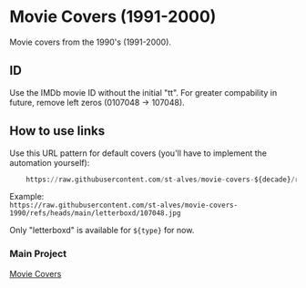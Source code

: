 # Movie Covers (1991-2000)
Movie covers from the 1990's (1991-2000).

## ID
Use the IMDb movie ID without the initial "tt". For greater compability in future, remove left zeros (0107048 -> 107048).

## How to use links
Use this URL pattern for default covers (you'll have to implement the automation yourself):
```python
    https://raw.githubusercontent.com/st-alves/movie-covers-${decade}/refs/heads/main/${type}/${movie_id}.jpg"
```

Example: 
<br>```https://raw.githubusercontent.com/st-alves/movie-covers-1990/refs/heads/main/letterboxd/107048.jpg```

Only "letterboxd" is available for ```${type}``` for now.

### Main Project
[Movie Covers](https://github.com/st-alves/movie-covers)
